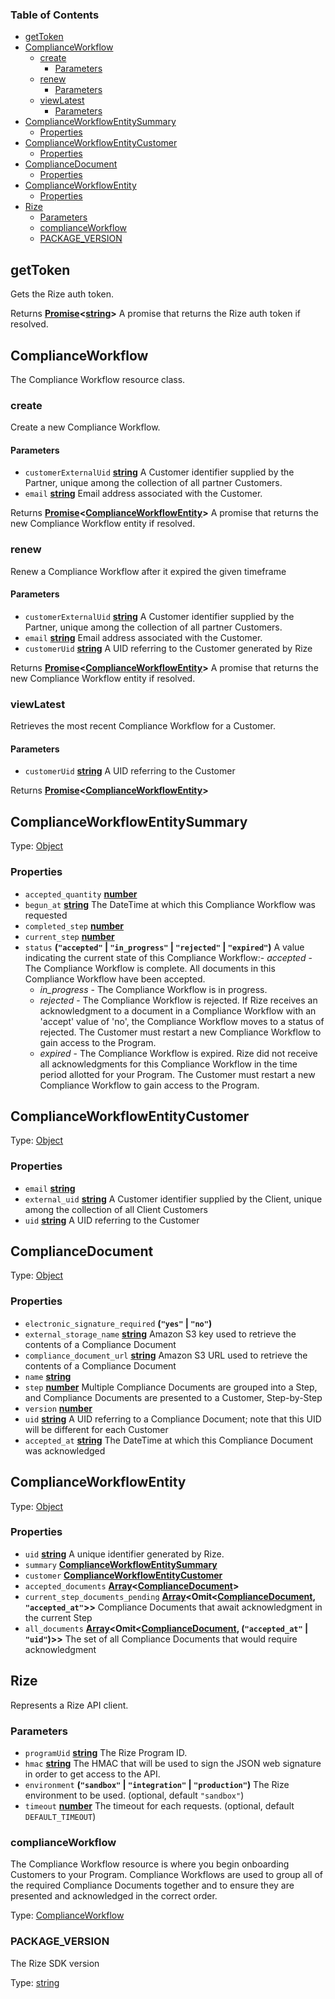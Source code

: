 <!-- Generated by documentation.js. Update this documentation by updating the source code. -->

### Table of Contents

-   [getToken][1]
-   [ComplianceWorkflow][2]
    -   [create][3]
        -   [Parameters][4]
    -   [renew][5]
        -   [Parameters][6]
    -   [viewLatest][7]
        -   [Parameters][8]
-   [ComplianceWorkflowEntitySummary][9]
    -   [Properties][10]
-   [ComplianceWorkflowEntityCustomer][11]
    -   [Properties][12]
-   [ComplianceDocument][13]
    -   [Properties][14]
-   [ComplianceWorkflowEntity][15]
    -   [Properties][16]
-   [Rize][17]
    -   [Parameters][18]
    -   [complianceWorkflow][19]
    -   [PACKAGE_VERSION][20]

## getToken

Gets the Rize auth token.

Returns **[Promise][21]&lt;[string][22]>** A promise that returns the Rize auth token if resolved.

## ComplianceWorkflow

The Compliance Workflow resource class.

### create

Create a new Compliance Workflow.

#### Parameters

-   `customerExternalUid` **[string][22]** A Customer identifier supplied by the Partner, unique among the collection of all partner Customers.
-   `email` **[string][22]** Email address associated with the Customer.

Returns **[Promise][21]&lt;[ComplianceWorkflowEntity][23]>** A promise that returns the new Compliance Workflow entity if resolved.

### renew

Renew a Compliance Workflow after it expired the given timeframe

#### Parameters

-   `customerExternalUid` **[string][22]** A Customer identifier supplied by the Partner, unique among the collection of all partner Customers.
-   `email` **[string][22]** Email address associated with the Customer.
-   `customerUid` **[string][22]** A UID referring to the Customer generated by Rize

Returns **[Promise][21]&lt;[ComplianceWorkflowEntity][23]>** A promise that returns the new Compliance Workflow entity if resolved.

### viewLatest

Retrieves the most recent Compliance Workflow for a Customer.

#### Parameters

-   `customerUid` **[string][22]** A UID referring to the Customer

Returns **[Promise][21]&lt;[ComplianceWorkflowEntity][23]>** 

## 

## ComplianceWorkflowEntitySummary

Type: [Object][24]

### Properties

-   `accepted_quantity` **[number][25]** 
-   `begun_at` **[string][22]** The DateTime at which this Compliance Workflow was requested
-   `completed_step` **[number][25]** 
-   `current_step` **[number][25]** 
-   `status` **(`"accepted"` \| `"in_progress"` \| `"rejected"` \| `"expired"`)** A value indicating the current state of this Compliance Workflow:-   _accepted_ - The Compliance Workflow is complete. All documents in this Compliance Workflow have been accepted.
    -   _in_progress_ - The Compliance Workflow is in progress.
    -   _rejected_ - The Compliance Workflow is rejected. If Rize receives an acknowledgment to a document in a Compliance Workflow with an 'accept' value of 'no', the Compliance Workflow moves to a status of rejected. The Customer must restart a new Compliance Workflow to gain access to the Program.
    -   _expired_ - The Compliance Workflow is expired. Rize did not receive all acknowledgments for this Compliance Workflow in the time period allotted for your Program. The Customer must restart a new Compliance Workflow to gain access to the Program.

## ComplianceWorkflowEntityCustomer

Type: [Object][24]

### Properties

-   `email` **[string][22]** 
-   `external_uid` **[string][22]** A Customer identifier supplied by the Client, unique among the collection of all Client Customers
-   `uid` **[string][22]** A UID referring to the Customer

## ComplianceDocument

Type: [Object][24]

### Properties

-   `electronic_signature_required` **(`"yes"` \| `"no"`)** 
-   `external_storage_name` **[string][22]** Amazon S3 key used to retrieve the contents of a Compliance Document
-   `compliance_document_url` **[string][22]** Amazon S3 URL used to retrieve the contents of a Compliance Document
-   `name` **[string][22]** 
-   `step` **[number][25]** Multiple Compliance Documents are grouped into a Step, and Compliance Documents are presented to a Customer, Step-by-Step
-   `version` **[number][25]** 
-   `uid` **[string][22]** A UID referring to a Compliance Document; note that this UID will be different for each Customer
-   `accepted_at` **[string][22]** The DateTime at which this Compliance Document was acknowledged

## ComplianceWorkflowEntity

Type: [Object][24]

### Properties

-   `uid` **[string][22]** A unique identifier generated by Rize.
-   `summary` **[ComplianceWorkflowEntitySummary][26]** 
-   `customer` **[ComplianceWorkflowEntityCustomer][27]** 
-   `accepted_documents` **[Array][28]&lt;[ComplianceDocument][29]>** 
-   `current_step_documents_pending` **[Array][28]&lt;Omit&lt;[ComplianceDocument][29], `"accepted_at"`>>** Compliance Documents that await acknowledgment in the current Step
-   `all_documents` **[Array][28]&lt;Omit&lt;[ComplianceDocument][29], (`"accepted_at"` \| `"uid"`)>>** The set of all Compliance Documents that would require acknowledgment

## Rize

Represents a Rize API client.

### Parameters

-   `programUid` **[string][22]** The Rize Program ID.
-   `hmac` **[string][22]** The HMAC that will be used to sign the JSON web signature in order to get access to the API.
-   `environment` **(`"sandbox"` \| `"integration"` \| `"production"`)** The Rize environment to be used. (optional, default `"sandbox"`)
-   `timeout` **[number][25]** The timeout for each requests. (optional, default `DEFAULT_TIMEOUT`)

### complianceWorkflow

The Compliance Workflow resource is where you begin onboarding Customers to your Program.
Compliance Workflows are used to group all of the required Compliance Documents together and to ensure they are presented and acknowledged in the correct order.

Type: [ComplianceWorkflow][30]

### PACKAGE_VERSION

The Rize SDK version

Type: [string][22]

[1]: #gettoken

[2]: #complianceworkflow

[3]: #create

[4]: #parameters

[5]: #renew

[6]: #parameters-1

[7]: #viewlatest

[8]: #parameters-2

[9]: #complianceworkflowentitysummary

[10]: #properties

[11]: #complianceworkflowentitycustomer

[12]: #properties-1

[13]: #compliancedocument

[14]: #properties-2

[15]: #complianceworkflowentity

[16]: #properties-3

[17]: #rize

[18]: #parameters-3

[19]: #complianceworkflow-1

[20]: #package_version

[21]: https://developer.mozilla.org/docs/Web/JavaScript/Reference/Global_Objects/Promise

[22]: https://developer.mozilla.org/docs/Web/JavaScript/Reference/Global_Objects/String

[23]: #complianceworkflowentity

[24]: https://developer.mozilla.org/docs/Web/JavaScript/Reference/Global_Objects/Object

[25]: https://developer.mozilla.org/docs/Web/JavaScript/Reference/Global_Objects/Number

[26]: #complianceworkflowentitysummary

[27]: #complianceworkflowentitycustomer

[28]: https://developer.mozilla.org/docs/Web/JavaScript/Reference/Global_Objects/Array

[29]: #compliancedocument

[30]: #complianceworkflow
